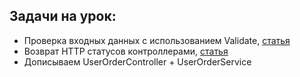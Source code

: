 ## Задачи на урок:

- Проверка входных данных с использованием Validate, [статья](https://medium.com/@skywalkerhunter/org-apache-commons-best-preconditions-validation-ouch-49b8a1f2fae9)
- Возврат HTTP статусов контроллерами, [статья](https://for-each.dev/lessons/b/-spring-response-entity)
- Дописываем UserOrderController + UserOrderService